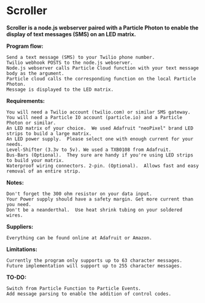 # Scroller
**Scroller is a node.js webserver paired with a Particle Photon to enable the display of text messages (SMS) on an LED matrix.**

**Program flow:**
```
Send a text message (SMS) to your Twilio phone number.
Twilio webhook POSTS to the node.js webserver.
Node.js webserver calls Particle Cloud function with your text message body as the argument.
Particle cloud calls the corresponding function on the local Particle Photon.
Message is displayed to the LED matrix.
```

**Requirements:**
```
You will need a Twilio account (twilio.com) or similar SMS gateway.  
You will need a Particle IO account (particle.io) and a Particle Photon or similar.
An LED matrix of your choice.  We used Adafruit "neoPixel" brand LED strips to build a large matrix.
An LED power supply.  Please select one with enough current for your needs.
Level-Shifter (3.3v to 5v). We used a TXB0108 from Adafruit.
Bus-Bars (Optional).  They sure are handy if you're using LED strips to build your matrix.
Waterproof wiring connectors. 2-pin. (Optional).  Allows fast and easy removal of an entire strip. 
```

**Notes:**
```
Don't forget the 300 ohm resistor on your data input.  
Your Power supply should have a safety margin. Get more current than you need.
Don't be a neanderthal.  Use heat shrink tubing on your soldered wires.
```

**Suppliers:**
```
Everything can be found online at Adafruit or Amazon.
```

**Limitations:**
```
Currently the program only supports up to 63 character messages.
Future implementation will support up to 255 character messages.
```

**TO-DO:**
```
Switch from Particle Function to Particle Events.
Add message parsing to enable the addition of control codes.
```
